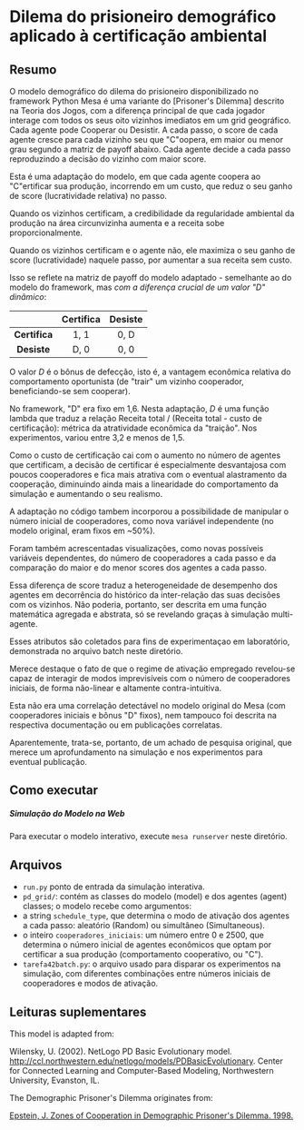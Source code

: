 # Dilema do prisioneiro demográfico aplicado à certificação ambiental

## Resumo

O modelo demográfico do dilema do prisioneiro disponibilizado no framework Python Mesa é uma variante do [Prisoner's Dilemma] descrito na Teoria dos Jogos, com a diferença principal de que cada jogador interage com todos os seus oito vizinhos imediatos em um grid geográfico. Cada agente pode Cooperar ou Desistir. A cada passo, o score de cada agente cresce para cada vizinho seu que "C"oopera, em maior ou menor grau segundo a matriz de payoff abaixo. Cada agente decide a cada passo reproduzindo a decisão do vizinho com maior score. 

Esta é uma adaptação do modelo, em que cada agente coopera ao "C"ertificar sua produção, incorrendo em um custo, que reduz o seu ganho de score (lucratividade relativa) no passo.

Quando os vizinhos certificam, a credibilidade da regularidade ambiental da produção na área circunvizinha  aumenta e a receita sobe proporcionalmente.

Quando os vizinhos certificam e o agente não, ele maximiza o seu ganho de score (lucratividade) naquele passo, por aumentar a sua receita sem custo.

Isso se reflete na matriz de payoff do modelo adaptado - semelhante ao do modelo do framework, mas *com a diferença crucial de um valor "D" dinâmico*:

|               | Certifica | Desiste |
|:-------------:|:---------:|:-------:|
| **Certifica** |   1, 1    |  0, D   |
|  **Desiste**  |   D, 0    |  0, 0   |

O valor *D* é o bônus de defecção, isto é, a vantagem econômica relativa do comportamento oportunista (de "trair" um vizinho cooperador, beneficiando-se sem cooperar). 

No framework, "D" era fixo em 1,6. Nesta adaptação, *D* é uma função lambda que traduz a relação Receita total / (Receita total - custo de certificação): métrica da atratividade econômica da "traição". Nos experimentos, variou entre 3,2 e menos de 1,5.

Como o custo de certificação cai com o aumento no número de agentes que certificam, a decisão de certificar é especialmente desvantajosa com poucos cooperadores e fica mais atrativa com o eventual alastramento da cooperação, diminuindo ainda mais a linearidade do comportamento da simulação e aumentando o seu realismo. 

A adaptação no código tambem incorporou a possibilidade de manipular o número inicial de cooperadores, como nova variável independente (no modelo original, eram fixos em ~50%).

Foram também acrescentadas visualizações, como novas possíveis variáveis dependentes, do número de cooperadores a cada passo e da comparação do maior e do menor scores dos agentes a cada passo.

Essa diferença de score traduz a heterogeneidade de desempenho dos agentes em decorrência do histórico da inter-relação das suas decisões com os vizinhos. Não poderia, portanto, ser descrita em uma função matemática agregada e abstrata, só se revelando graças à simulação multi-agente. 

Esses atributos são coletados para fins de experimentaçao em laboratório, demonstrada no arquivo batch neste diretório.

Merece destaque o fato de que o regime de ativação empregado revelou-se capaz de interagir de modos imprevisíveis com o número de cooperadores iniciais, de forma não-linear e altamente contra-intuitiva. 

Esta não era uma correlação detectável no modelo original do Mesa (com cooperadores iniciais e bônus "D" fixos), nem tampouco foi descrita na respectiva documentação ou em publicações correlatas. 

Aparentemente, trata-se, portanto, de um achado de pesquisa original, que merece um aprofundamento na simulação e nos experimentos para eventual publicação.

## Como executar 

##### Simulação do Modelo na Web

Para executar o modelo interativo, execute ``mesa runserver`` neste diretório.


## Arquivos

* ``run.py`` ponto de entrada da simulação interativa.
* ``pd_grid/``: contém as classes do modelo (model) e dos agentes (agent) classes; o modelo recebe como argumentos: 
* a string ``schedule_type``, que determina o modo de ativação dos agentes a cada passo: aleatório (Random) ou simultâneo (Simultaneous).
* o inteiro ``cooperadores_iniciais``: um número entre 0 e 2500, que determina o número inicial de agentes econômicos que optam por certificar a sua produção (comportamento cooperativo, ou "C").
* ``tarefa42batch.py``: o arquivo usado para disparar os experimentos na simulação, com diferentes combinações entre números iniciais de cooperadores e modos de ativação.

## Leituras suplementares



This model is adapted from:

Wilensky, U. (2002). NetLogo PD Basic Evolutionary model. http://ccl.northwestern.edu/netlogo/models/PDBasicEvolutionary. Center for Connected Learning and Computer-Based Modeling, Northwestern University, Evanston, IL.

The Demographic Prisoner's Dilemma originates from:

[Epstein, J. Zones of Cooperation in Demographic Prisoner's Dilemma. 1998.](http://citeseerx.ist.psu.edu/viewdoc/download?doi=10.1.1.8.8629&rep=rep1&type=pdf)
